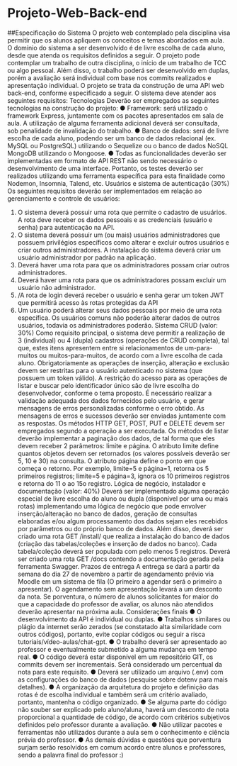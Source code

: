 # Projeto-Web-Back-end
##Especificação do Sistema
O projeto web contemplado pela disciplina visa permitir que os alunos apliquem os
conceitos e temas abordados em aula. O domínio do sistema a ser desenvolvido é de
livre escolha de cada aluno, desde que atenda os requisitos definidos a seguir. O
projeto pode contemplar um trabalho de outra disciplina, o início de um trabalho de
TCC ou algo pessoal. Além disso, o trabalho poderá ser desenvolvido em duplas,
porém a avaliação será individual com base nos commits realizados e apresentação
individual.
O projeto se trata da construção de uma API web back-end, conforme especificado a
seguir. O sistema deve atender aos seguintes requisitos:
Tecnologias
Deverão ser empregados as seguintes tecnologias na construção do projeto:
● Framework: será utilizado o framework Express, juntamente com os pacotes
apresentados em sala de aula. A utilização de alguma ferramenta adicional
deverá ser consultada, sob penalidade de invalidação do trabalho.
● Banco de dados: será de livre escolha de cada aluno, podendo ser um banco de
dados relacional (ex. MySQL ou PostgreSQL) utilizando o Sequelize ou o banco
de dados NoSQL MongoDB utilizando o Mongoose.
● Todas as funcionalidades deverão ser implementadas em formato de API REST
não sendo necessário o desenvolvimento de uma interface. Portanto, os testes
deverão ser realizados utilizando uma ferramenta específica para esta finalidade
como Nodemon, Insomnia, Talend, etc.
Usuários e sistema de autenticação (30%)
Os seguintes requisitos deverão ser implementados em relação ao gerenciamento e
controle de usuários:
1. O sistema deverá possuir uma rota que permite o cadastro de usuários. A rota
deve receber os dados pessoais e as credenciais (usuário e senha) para
autenticação na API.
2. O sistema deverá possuir um (ou mais) usuários administradores que possuem
privilégios específicos como alterar e excluir outros usuários e criar outros
administradores. A instalação do sistema deverá criar um usuário administrador
por padrão na aplicação.
3. Deverá haver uma rota para que os administradores possam criar outros
administradores.
4. Deverá haver uma rota para que os administradores possam excluir um usuário
não administrador.
5. /A rota de login deverá receber o usuário e senha gerar um token JWT que
permitirá acesso às rotas protegidas da API
6. Um usuário poderá alterar seus dados pessoais por meio de uma rota
específica. Os usuários comuns não poderão alterar dados de outros usuários,
todavia os administradores poderão.
Sistema CRUD (valor: 30%)
Como requisito principal, o sistema deve permitir a realização de 3 (individual) ou 4
(dupla) cadastros (operações de CRUD completa), tal que, estes itens apresentem
entre si relacionamentos de um-para-muitos ou muitos-para-muitos, de acordo com a
livre escolha de cada aluno. Obrigatoriamente as operações de inserção, alteração e
exclusão devem ser restritas para o usuário autenticado no sistema (que possuem um
token válido). A restrição do acesso para as operações de listar e buscar pelo
identificador único são de livre escolha do desenvolvedor, conforme o tema proposto.
É necessário realizar a validação adequada dos dados fornecidos pelo usuário, e gerar
mensagens de erros personalizadas conforme o erro obtido. As mensagens de erros e
sucessos deverão ser enviadas juntamente com as respostas. Os métodos HTTP GET,
POST, PUT e DELETE devem ser empregados segundo a operação a ser executada.
Os métodos de listar deverão implementar a paginação dos dados, de tal forma que
eles devem receber 2 parâmetros: limite e página. O atributo limite define quantos
objetos devem ser retornados (os valores possíveis deverão ser 5, 10 e 30) na
consulta. O atributo página define o ponto em que começa o retorno. Por exemplo,
limite=5 e página=1, retorna os 5 primeiros registros; limite=5 e página=3, ignora os 10
primeiros registros e retorna do 11
o ao 15o
registro.
Lógica de negócio, instalador e documentação (valor: 40%)
Deverá ser implementado alguma operação especial de livre escolha do aluno ou dupla
(disponível por uma ou mais rotas) implementando uma lógica de negócio que pode
envolver inserção/alteração no banco de dados, geração de consultas elaboradas e/ou
algum processamento dos dados sejam eles recebidos por parâmetros ou do próprio
banco de dados.
Além disso, deverá ser criado uma rota GET /install/ que realiza a instalação do banco
de dados (criação das tabelas/coleções e inserção de dados no banco). Cada
tabela/coleção deverá ser populada com pelo menos 5 registros.
Deverá ser criado uma rota GET /docs contendo a documentação gerada pela
ferramenta Swagger.
Prazos de entrega
A entrega se dará a partir da semana do dia 27 de novembro a partir de agendamento prévio
via Moodle em um sistema de fila (O primeiro a agendar será o primeiro a apresentar). O
agendamento sem apresentação levará a um desconto da nota. Se porventura, o número de
alunos solicitantes for maior do que a capacidade do professor de avaliar, os alunos não
atendidos deverão apresentar na próxima aula.
Considerações finais
● O desenvolvimento da API é individual ou duplas.
● Trabalhos similares ou plágio da internet serão zerados (se constatado alta
similaridade com outros códigos), portanto, evite copiar códigos ou seguir a risca
tutoriais/vídeo-aulas/chat-gpt.
● O trabalho deverá ser apresentado ao professor e eventualmente submetido a
alguma mudança em tempo real.
● O código deverá estar disponível em um repositório GIT, os commits devem ser
incrementais. Será considerado um percentual da nota para este requisito.
● Deverá ser utilizado um arquivo (.env) com as configurações do banco de dados
(pesquise sobre dotenv para mais detalhes).
● A organização da arquitetura do projeto e definição das rotas é de escolha
individual e também será um critério avaliado, portanto, mantenha o código
organizado.
● Se alguma parte do código não souber ser explicado pelo aluno/aluna, haverá
um desconto de nota proporcional a quantidade de código, de acordo com
critérios subjetivos definidos pelo professor durante a avaliação.
● Não utilizar pacotes e ferramentas não utilizados durante a aula sem o
conhecimento e ciência prévia do professor.
● As demais dúvidas e questões que porventura surjam serão resolvidos em
comum acordo entre alunos e professores, sendo a palavra final do professor :)
